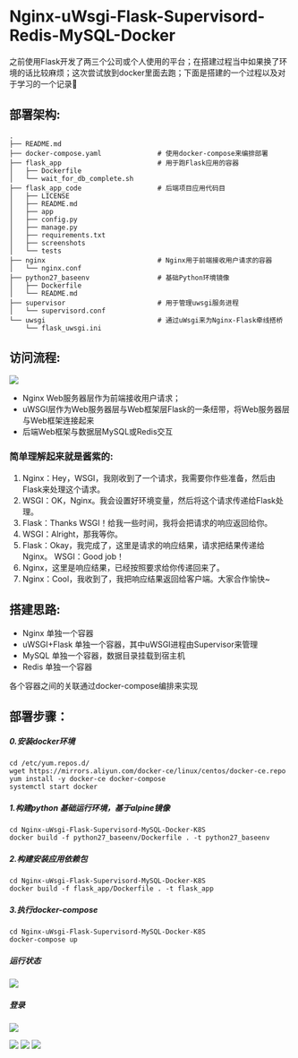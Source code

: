 # Nginx-uWsgi-Flask-Supervisord-Redis-MySQL-Docker
之前使用Flask开发了两三个公司或个人使用的平台；在搭建过程当中如果换了环境的话比较麻烦；这次尝试放到docker里面去跑；下面是搭建的一个过程以及对于学习的一个记录🍺
## 部署架构:
```
.
├── README.md
├── docker-compose.yaml              # 使用docker-compose来编排部署
├── flask_app                        # 用于跑Flask应用的容器
│   ├── Dockerfile
│   └── wait_for_db_complete.sh
├── flask_app_code                   # 后端项目应用代码目
│   ├── LICENSE
│   ├── README.md
│   ├── app
│   ├── config.py
│   ├── manage.py
│   ├── requirements.txt
│   ├── screenshots
│   └── tests
├── nginx                            # Nginx用于前端接收用户请求的容器
│   └── nginx.conf
├── python27_baseenv                 # 基础Python环境镜像
│   ├── Dockerfile
│   └── README.md
├── supervisor                       # 用于管理uwsgi服务进程
│   └── supervisord.conf
└── uwsgi                            # 通过uWsgi来为Nginx-Flask牵线搭桥
    └── flask_uwsgi.ini
```

## 访问流程:
![](https://raw.githubusercontent.com/guomaoqiu/Nginx-uWsgi-Flask-Supervisord-Redis-MySQL-Docker/master/flask_app_code/screenshots/261529307197_.pic_hd.jpg)

* Nginx Web服务器层作为前端接收用户请求；
* uWSGI层作为Web服务器层与Web框架层Flask的一条纽带，将Web服务器层与Web框架连接起来
* 后端Web框架与数据层MySQL或Redis交互

### 简单理解起来就是酱紫的:
1. Nginx：Hey，WSGI，我刚收到了一个请求，我需要你作些准备，然后由Flask来处理这个请求。
2. WSGI：OK，Nginx。我会设置好环境变量，然后将这个请求传递给Flask处理。
3. Flask：Thanks WSGI！给我一些时间，我将会把请求的响应返回给你。
4. WSGI：Alright，那我等你。
5. Flask：Okay，我完成了，这里是请求的响应结果，请求把结果传递给Nginx。 WSGI：Good job！
6. Nginx，这里是响应结果，已经按照要求给你传递回来了。
7. Nginx：Cool，我收到了，我把响应结果返回给客户端。大家合作愉快~

## 搭建思路:
* Nginx 单独一个容器
* uWSGI+Flask 单独一个容器，其中uWSGI进程由Supervisor来管理
* MySQL 单独一个容器，数据目录挂载到宿主机
* Redis 单独一个容器

各个容器之间的关联通过docker-compose编排来实现


## 部署步骤：

##### 0.安装docker环境
```
cd /etc/yum.repos.d/
wget https://mirrors.aliyun.com/docker-ce/linux/centos/docker-ce.repo
yum install -y docker-ce docker-compose
systemctl start docker
```

##### 1.构建python 基础运行环境，基于alpine镜像
```
cd Nginx-uWsgi-Flask-Supervisord-MySQL-Docker-K8S
docker build -f python27_baseenv/Dockerfile . -t python27_baseenv
```

##### 2.构建安装应用依赖包
```
cd Nginx-uWsgi-Flask-Supervisord-MySQL-Docker-K8S
docker build -f flask_app/Dockerfile . -t flask_app
```

##### 3.执行docker-compose
```
cd Nginx-uWsgi-Flask-Supervisord-MySQL-Docker-K8S
docker-compose up
```
##### 运行状态
![](https://raw.githubusercontent.com/guomaoqiu/Nginx-uWsgi-Flask-Supervisord-Redis-MySQL-Docker/master/flask_app_code/screenshots/status.jpeg)
##### 登录
![](https://raw.githubusercontent.com/guomaoqiu/Nginx-uWsgi-Flask-Supervisord-Redis-MySQL-Docker/master/flask_app_code/screenshots/login.jpeg)

![](https://raw.githubusercontent.com/guomaoqiu/Nginx-uWsgi-Flask-Supervisord-Redis-MySQL-Docker/master/flask_app_code/screenshots/status.jpeg)
![](https://raw.githubusercontent.com/guomaoqiu/Nginx-uWsgi-Flask-Supervisord-Redis-MySQL-Docker/master/flask_app_code/screenshots/status.jpeg)
![](https://raw.githubusercontent.com/guomaoqiu/Nginx-uWsgi-Flask-Supervisord-Redis-MySQL-Docker/master/flask_app_code/screenshots/status.jpeg)


